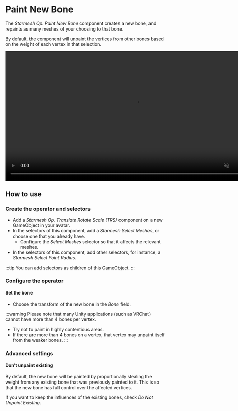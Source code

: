﻿# Paint New Bone

The *Starmesh Op. Paint New Bone* component creates a new bone, and repaints as many meshes of your choosing to that bone.

By default, the component will unpaint the vertices from other bones based on the weight of each vertex in that selection.

<video controls muted width="816">
    <source src={require('../img/TGeXxK1Tnr.mp4').default}/>
</video>

## How to use

### Create the operator and selectors

- Add a *Starmesh Op. Translate Rotate Scale (TRS)* component on a new GameObject in your avatar.
- In the selectors of this component, add a *Starmesh Select Meshes*, or choose one that you already have.
    - Configure the *Select Meshes* selector so that it affects the relevant meshes.
- In the selectors of this component, add other selectors, for instance, a *Starmesh Select Point Radius*.

:::tip
You can add selectors as children of this GameObject.
:::

### Configure the operator

#### Set the bone

- Choose the transform of the new bone in the *Bone* field.

:::warning
Please note that many Unity applications (such as VRChat) cannot have more than 4 bones per vertex.
- Try not to paint in highly contentious areas.
- If there are more than 4 bones on a vertex, that vertex may unpaint itself from the weaker bones.
:::

### Advanced settings

#### Don't unpaint existing

By default, the new bone will be painted by proportionally stealing the weight from any existing bone that was previously painted to it.
This is so that the new bone has full control over the affected vertices.

If you want to keep the influences of the existing bones, check *Do Not Unpaint Existing*.